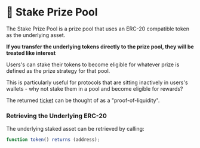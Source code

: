 # 🥩 Stake Prize Pool

The Stake Prize Pool is a prize pool that uses an ERC-20 compatible token as the underlying asset.

**If you transfer the underlying tokens directly to the prize pool, they will be treated like interest** 

Users's can stake their tokens to become eligible for whatever prize is defined as the prize strategy for that pool.

This is particularly useful for protocols that are sitting inactively in users's wallets - why not stake them in a pool and become eligible for rewards?

The returned [ticket](../tokens/ticket.md) can be thought of as a "proof-of-liquidity".

### Retrieving the Underlying ERC-20

The underlying staked asset can be retrieved by calling:

```javascript
function token() returns (address);
```


